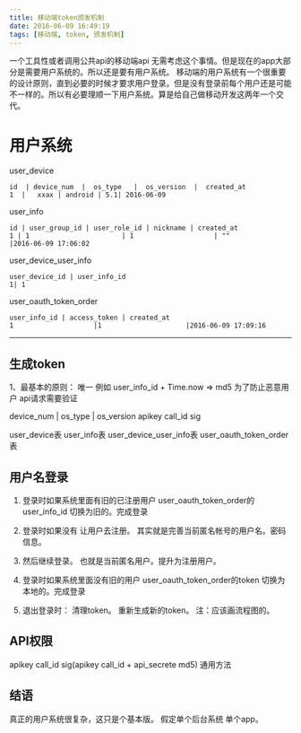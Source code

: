 ```yaml
---
title: 移动端token颁发机制 
date: 2016-06-09 16:49:19
tags: [移动端, token, 颁发机制]
---
```


一个工具性或者调用公共api的移动端api 无需考虑这个事情。但是现在的app大部分是需要用户系统的。所以还是要有用户系统。
移动端的用户系统有一个很重要的设计原则，直到必要的时候才要求用户登录。但是没有登录前每个用户还是可能不一样的。所以有必要理顺一下用户系统。算是给自己做移动开发这两年一个交代。
<!--more-->

# 用户系统
user_device
```table
id  | device_num  |  os_type   |  os_version  |  created_at
1  |   xxax | android | 5.1| 2016-06-09
```
user_info
```table
id | user_group_id | user_role_id | nickname | created_at
1 | 1                       | 1                    | ""              |2016-06-09 17:06:02 
```
user_device_user_info
```table
user_device_id | user_info_id
1| 1
```
user_oauth_token_order
```table
user_info_id | access_token | created_at
1                    |1                     |2016-06-09 17:09:16
```
- - - -
## 生成token
1、最基本的原则： 唯一
例如 user_info_id + Time.now  => md5
为了防止恶意用户 api请求需要验证

 device_num  |  os_type   |  os_version   apikey  call_id  sig

user_device表 user_info表  user_device_user_info表 user_oauth_token_order 表

## 用户名登录

1. 登录时如果系统里面有旧的已注册用户 user_oauth_token_order的user_info_id 切换为旧的。完成登录

2. 登录时如果没有 让用户去注册。  其实就是完善当前匿名帐号的用户名。密码信息。
3. 然后继续登录。 也就是当前匿名用户。提升为注册用户。

4. 登录时如果系统里面没有旧的用户 user_oauth_token_order的token 切换为本地的。完成登录

5. 退出登录时： 清理token。 重新生成新的token。
注：应该画流程图的。

## API权限 
apikey call_id sig(apikey call_id + api_secrete md5) 通用方法

## 结语
真正的用户系统很复杂，这只是个基本版。
假定单个后台系统 单个app。 
